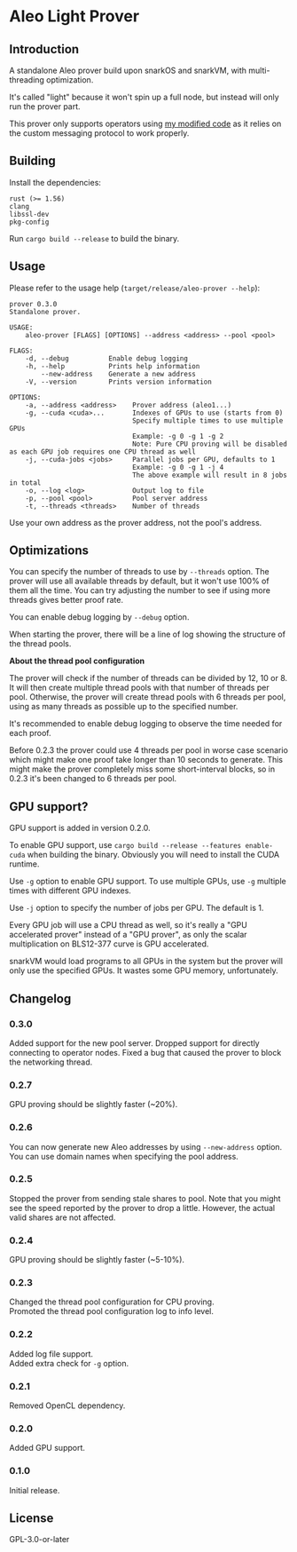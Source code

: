 # Aleo Light Prover

## Introduction

A standalone Aleo prover build upon snarkOS and snarkVM, with multi-threading optimization.

It's called "light" because it won't spin up a full node, but instead will only run the prover part.

This prover only supports operators using [my modified code](https://github.com/HarukaMa/snarkOS) as it relies on the custom messaging protocol to work properly.

## Building

Install the dependencies:

```
rust (>= 1.56)
clang
libssl-dev
pkg-config
```

Run `cargo build --release` to build the binary.

## Usage

Please refer to the usage help (`target/release/aleo-prover --help`):

```
prover 0.3.0
Standalone prover.

USAGE:
    aleo-prover [FLAGS] [OPTIONS] --address <address> --pool <pool>

FLAGS:
    -d, --debug          Enable debug logging
    -h, --help           Prints help information
        --new-address    Generate a new address
    -V, --version        Prints version information

OPTIONS:
    -a, --address <address>    Prover address (aleo1...)
    -g, --cuda <cuda>...       Indexes of GPUs to use (starts from 0)
                               Specify multiple times to use multiple GPUs
                               Example: -g 0 -g 1 -g 2
                               Note: Pure CPU proving will be disabled as each GPU job requires one CPU thread as well
    -j, --cuda-jobs <jobs>     Parallel jobs per GPU, defaults to 1
                               Example: -g 0 -g 1 -j 4
                               The above example will result in 8 jobs in total
    -o, --log <log>            Output log to file
    -p, --pool <pool>          Pool server address
    -t, --threads <threads>    Number of threads
```

Use your own address as the prover address, not the pool's address.

## Optimizations

You can specify the number of threads to use by `--threads` option. The prover will use all available threads by default, but it won't use 100% of them all the time. You can try adjusting the number to see if using more threads gives better proof rate.

You can enable debug logging by `--debug` option. 

When starting the prover, there will be a line of log showing the structure of the thread pools.

**About the thread pool configuration**

The prover will check if the number of threads can be divided by 12, 10 or 8. It will then create multiple thread pools with that number of threads per pool. Otherwise, the prover will create thread pools with 6 threads per pool, using as many threads as possible up to the specified number.

It's recommended to enable debug logging to observe the time needed for each proof.

Before 0.2.3 the prover could use 4 threads per pool in worse case scenario which might make one proof take longer than 10 seconds to generate. This might make the prover completely miss some short-interval blocks, so in 0.2.3 it's been changed to 6 threads per pool. 

## GPU support?

GPU support is added in version 0.2.0.

To enable GPU support, use `cargo build --release --features enable-cuda` when building the binary. Obviously you will need to install the CUDA runtime.

Use `-g` option to enable GPU support. To use multiple GPUs, use `-g` multiple times with different GPU indexes.

Use `-j` option to specify the number of jobs per GPU. The default is 1.

Every GPU job will use a CPU thread as well, so it's really a "GPU accelerated prover" instead of a "GPU prover", as only the scalar multiplication on BLS12-377 curve is GPU accelerated.

snarkVM would load programs to all GPUs in the system but the prover will only use the specified GPUs. It wastes some GPU memory, unfortunately.

## Changelog

### 0.3.0
Added support for the new pool server.
Dropped support for directly connecting to operator nodes.
Fixed a bug that caused the prover to block the networking thread.

### 0.2.7
GPU proving should be slightly faster (~20%).

### 0.2.6
You can now generate new Aleo addresses by using `--new-address` option.
You can use domain names when specifying the pool address.

### 0.2.5
Stopped the prover from sending stale shares to pool.
Note that you might see the speed reported by the prover to drop a little. However, the actual valid shares are not affected. 

### 0.2.4
GPU proving should be slightly faster (~5-10%).

### 0.2.3
Changed the thread pool configuration for CPU proving.  
Promoted the thread pool configuration log to info level.

### 0.2.2
Added log file support.  
Added extra check for `-g` option.

### 0.2.1
Removed OpenCL dependency.

### 0.2.0
Added GPU support.

### 0.1.0
Initial release.

## License

GPL-3.0-or-later